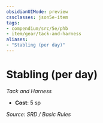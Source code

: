 ```yaml
---
obsidianUIMode: preview
cssclasses: json5e-item
tags:
- compendium/src/5e/phb
- item/gear/tack-and-harness
aliases: 
- "Stabling (per day)"
---
```

# Stabling (per day)
*Tack and Harness*  

- **Cost**: 5 sp

*Source: SRD / Basic Rules*